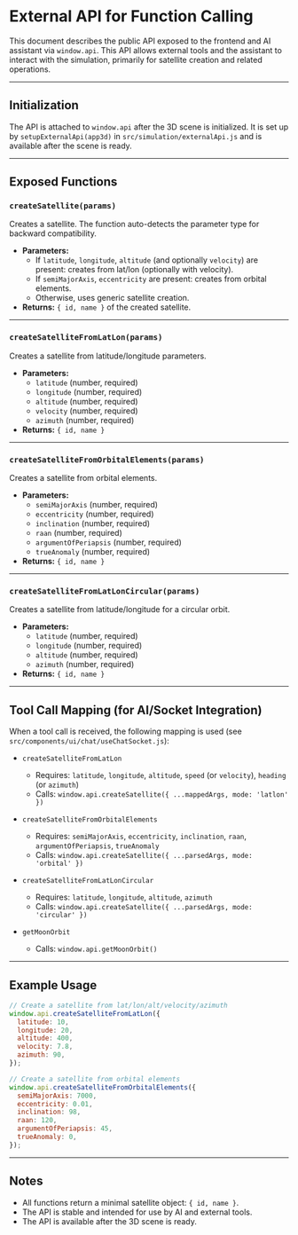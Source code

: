 # External API for Function Calling

This document describes the public API exposed to the frontend and AI assistant via `window.api`. This API allows external tools and the assistant to interact with the simulation, primarily for satellite creation and related operations.

---

## Initialization

The API is attached to `window.api` after the 3D scene is initialized. It is set up by `setupExternalApi(app3d)` in `src/simulation/externalApi.js` and is available after the scene is ready.

---

## Exposed Functions

### `createSatellite(params)`

Creates a satellite. The function auto-detects the parameter type for backward compatibility.

- **Parameters:**
  - If `latitude`, `longitude`, `altitude` (and optionally `velocity`) are present: creates from lat/lon (optionally with velocity).
  - If `semiMajorAxis`, `eccentricity` are present: creates from orbital elements.
  - Otherwise, uses generic satellite creation.
- **Returns:** `{ id, name }` of the created satellite.

---

### `createSatelliteFromLatLon(params)`

Creates a satellite from latitude/longitude parameters.

- **Parameters:**
  - `latitude` (number, required)
  - `longitude` (number, required)
  - `altitude` (number, required)
  - `velocity` (number, required)
  - `azimuth` (number, required)
- **Returns:** `{ id, name }`

---

### `createSatelliteFromOrbitalElements(params)`

Creates a satellite from orbital elements.

- **Parameters:**
  - `semiMajorAxis` (number, required)
  - `eccentricity` (number, required)
  - `inclination` (number, required)
  - `raan` (number, required)
  - `argumentOfPeriapsis` (number, required)
  - `trueAnomaly` (number, required)
- **Returns:** `{ id, name }`

---

### `createSatelliteFromLatLonCircular(params)`

Creates a satellite from latitude/longitude for a circular orbit.

- **Parameters:**
  - `latitude` (number, required)
  - `longitude` (number, required)
  - `altitude` (number, required)
  - `azimuth` (number, required)
- **Returns:** `{ id, name }`

---

## Tool Call Mapping (for AI/Socket Integration)

When a tool call is received, the following mapping is used (see `src/components/ui/chat/useChatSocket.js`):

- `createSatelliteFromLatLon`

  - Requires: `latitude`, `longitude`, `altitude`, `speed` (or `velocity`), `heading` (or `azimuth`)
  - Calls: `window.api.createSatellite({ ...mappedArgs, mode: 'latlon' })`

- `createSatelliteFromOrbitalElements`

  - Requires: `semiMajorAxis`, `eccentricity`, `inclination`, `raan`, `argumentOfPeriapsis`, `trueAnomaly`
  - Calls: `window.api.createSatellite({ ...parsedArgs, mode: 'orbital' })`

- `createSatelliteFromLatLonCircular`

  - Requires: `latitude`, `longitude`, `altitude`, `azimuth`
  - Calls: `window.api.createSatellite({ ...parsedArgs, mode: 'circular' })`

- `getMoonOrbit`
  - Calls: `window.api.getMoonOrbit()`

---

## Example Usage

```js
// Create a satellite from lat/lon/alt/velocity/azimuth
window.api.createSatelliteFromLatLon({
  latitude: 10,
  longitude: 20,
  altitude: 400,
  velocity: 7.8,
  azimuth: 90,
});

// Create a satellite from orbital elements
window.api.createSatelliteFromOrbitalElements({
  semiMajorAxis: 7000,
  eccentricity: 0.01,
  inclination: 98,
  raan: 120,
  argumentOfPeriapsis: 45,
  trueAnomaly: 0,
});
```

---

## Notes

- All functions return a minimal satellite object: `{ id, name }`.
- The API is stable and intended for use by AI and external tools.
- The API is available after the 3D scene is ready.
